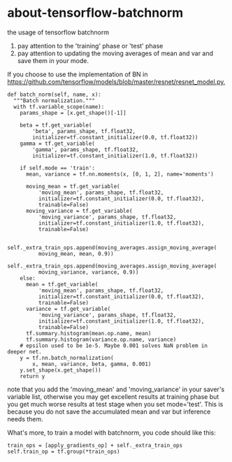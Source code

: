 # about-tensorflow-batchnorm
the usage of tensorflow batchnorm
1. pay attention to the 'training' phase or 'test' phase
2. pay attention to updating the moving averages of mean and var and save them in your mode.

If you choose to use the implementation of BN in https://github.com/tensorflow/models/blob/master/resnet/resnet_model.py, 

    def batch_norm(self, name, x):
      """Batch normalization."""
      with tf.variable_scope(name):
        params_shape = [x.get_shape()[-1]]

        beta = tf.get_variable(
            'beta', params_shape, tf.float32,
            initializer=tf.constant_initializer(0.0, tf.float32))
        gamma = tf.get_variable(
            'gamma', params_shape, tf.float32,
            initializer=tf.constant_initializer(1.0, tf.float32))

        if self.mode == 'train':
          mean, variance = tf.nn.moments(x, [0, 1, 2], name='moments')

          moving_mean = tf.get_variable(
              'moving_mean', params_shape, tf.float32,
              initializer=tf.constant_initializer(0.0, tf.float32),
              trainable=False)
          moving_variance = tf.get_variable(
              'moving_variance', params_shape, tf.float32,
              initializer=tf.constant_initializer(1.0, tf.float32),
              trainable=False)

          self._extra_train_ops.append(moving_averages.assign_moving_average(
              moving_mean, mean, 0.9))
          self._extra_train_ops.append(moving_averages.assign_moving_average(
              moving_variance, variance, 0.9))
        else:
          mean = tf.get_variable(
              'moving_mean', params_shape, tf.float32,
              initializer=tf.constant_initializer(0.0, tf.float32),
              trainable=False)
          variance = tf.get_variable(
              'moving_variance', params_shape, tf.float32,
              initializer=tf.constant_initializer(1.0, tf.float32),
              trainable=False)
          tf.summary.histogram(mean.op.name, mean)
          tf.summary.histogram(variance.op.name, variance)
        # epsilon used to be 1e-5. Maybe 0.001 solves NaN problem in deeper net.
        y = tf.nn.batch_normalization(
            x, mean, variance, beta, gamma, 0.001)
        y.set_shape(x.get_shape())
        return y
note that you add the 'moving_mean' and 'moving_variance' in your saver's variable list, otherwise you may get excellent results at training phase but you get much worse results at test stage when you set mode='test'. This is because you do not save the accumulated mean and var but inference needs them.

What's more, to train a model with batchnorm, you code should like this:

    train_ops = [apply_gradients_op] + self._extra_train_ops
    self.train_op = tf.group(*train_ops)
